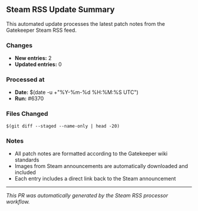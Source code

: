 ## Steam RSS Update Summary

This automated update processes the latest patch notes from the Gatekeeper Steam RSS feed.

### Changes
- **New entries:** 2
- **Updated entries:** 0

### Processed at
- **Date:** $(date -u +"%Y-%m-%d %H:%M:%S UTC")
- **Run:** #6370

### Files Changed
```
$(git diff --staged --name-only | head -20)
```

### Notes
- All patch notes are formatted according to the Gatekeeper wiki standards
- Images from Steam announcements are automatically downloaded and included
- Each entry includes a direct link back to the Steam announcement

---
*This PR was automatically generated by the Steam RSS processor workflow.*
